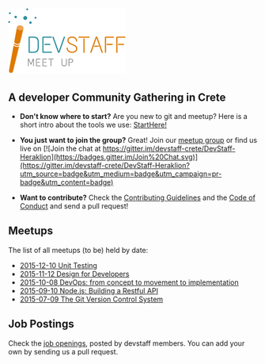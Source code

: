 # [![DevStaff home](images/logo.png)](http://www.devstaff.gr) 
## A developer Community Gathering in Crete

* **Don't know where to start?** Are you new to git and meetup? Here is a short intro about the tools we use: [StartHere!](StartHere.md)

* **You just want to join the group?** Great! 
  Join our [meetup group](http://www.meetup.com/DevStaff-A-Developer-Community-Gathering-In-Crete/) or find us live on [![Join the chat at https://gitter.im/devstaff-crete/DevStaff-Heraklion](https://badges.gitter.im/Join%20Chat.svg)](https://gitter.im/devstaff-crete/DevStaff-Heraklion?utm_source=badge&utm_medium=badge&utm_campaign=pr-badge&utm_content=badge)

* **Want to contribute?** Check the [Contributing Guidelines](CONTRIBUTING.md)
  and the [Code of Conduct](CodeOfConduct.md) and send a pull request!

## Meetups 

The list of all meetups (to be) held by date:

* [2015-12-10 Unit Testing](https://github.com/devstaff-crete/meetup05-Testing)
* [2015-11-12 Design for Developers](https://github.com/devstaff-crete/meetup04-Design)
* [2015-10-08 DevOps: from concept to movement to implementation](https://github.com/devstaff-crete/meetup03-DevOps)
* [2015-09-10 Node.js: Building a Restful API](https://github.com/devstaff-crete/meetup02-NodeJS)
* [2015-07-09 The Git Version Control System](https://github.com/devstaff-crete/meetup01-Git)

## Job Postings 

Check the [job openings](jobs/README.md), posted by devstaff members. You can add your own by
sending us a pull request.
